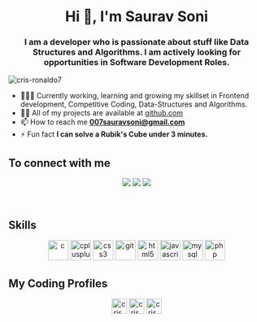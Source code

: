 <h1 align="center">Hi 👋, I'm Saurav Soni</h1>
<h3 align="center">I am a developer who is passionate about stuff like Data Structures and Algorithms. I am actively looking for opportunities in Software Development Roles.</h3>

<p align="left"> <img src="https://komarev.com/ghpvc/?username=cris-ronaldo7" alt="cris-ronaldo7" /> </p>

- 👨🏽‍💻 Currently working, learning and growing my skillset in Frontend development, Competitive Coding, Data-Structures and Algorithms.
- 👨‍💻 All of my projects are available at [github.com](https://github.com/cris-ronaldo7/)
- 📫 How to reach me **007sauravsoni@gmail.com**
- ⚡ Fun fact **I can solve a Rubik's Cube under 3 minutes.**

## To connect with me

<p align="center">
<a href="https://cris-ronaldo7.github.io"><img src="https://img.shields.io/badge/portfolio-%23.svg?&style=for-the-badge&logo=&logoColor=white%22"></a>
<a href="https://www.linkedin.com/in/007sauravsoni"><img src="https://img.shields.io/badge/linkedin-%230077B5.svg?&style=for-the-badge&logo=linkedin&logoColor=white"></a>
<a href="mailto:007sauravsoni@gmail.com"><img src="https://img.shields.io/badge/-007sauravsoni@gmail.com-c14438?style=flat-square&logo=Gmail&logoColor=white&link=mailto:007sauravsoni@gmail.com"></a>
</p><br>

## Skills
<p align="center"><img src="https://devicons.github.io/devicon/devicon.git/icons/c/c-original.svg" alt="c" width="40" height="40"/> <img src="https://devicons.github.io/devicon/devicon.git/icons/cplusplus/cplusplus-original.svg" alt="cplusplus" width="40" height="40"/> <img src="https://devicons.github.io/devicon/devicon.git/icons/css3/css3-original-wordmark.svg" alt="css3" width="40" height="40"/> <img src="https://www.vectorlogo.zone/logos/git-scm/git-scm-icon.svg" alt="git" width="40" height="40"/> <img src="https://devicons.github.io/devicon/devicon.git/icons/html5/html5-original-wordmark.svg" alt="html5" width="40" height="40"/> <img src="https://devicons.github.io/devicon/devicon.git/icons/javascript/javascript-original.svg" alt="javascript" width="40" height="40"/> <img src="https://devicons.github.io/devicon/devicon.git/icons/mysql/mysql-original-wordmark.svg" alt="mysql" width="40" height="40"/> <img src="https://devicons.github.io/devicon/devicon.git/icons/php/php-original.svg" alt="php" width="40" height="40"/></p>

 ## My Coding Profiles
<p align="center">
<a href="https://www.codechef.com/users/cris_ronaldo" target="blank"><img align="center" src="https://cdn.jsdelivr.net/npm/simple-icons@3.1.0/icons/codechef.svg" alt="cris_ronaldo" height="30" width="30" /></a>
<a href="https://www.hackerrank.com/cris_ronaldo" target="blank"><img align="center" src="https://cdn.jsdelivr.net/npm/simple-icons@3.0.1/icons/hackerrank.svg" alt="cris_ronaldo" height="30" width="30" /></a>
<a href="https://codeforces.com/profile/cris_ronaldo" target="blank"><img align="center" src="https://cdn.jsdelivr.net/npm/simple-icons@3.0.1/icons/codeforces.svg" alt="cris_ronaldo" height="30" width="30" /></a>
</p>

